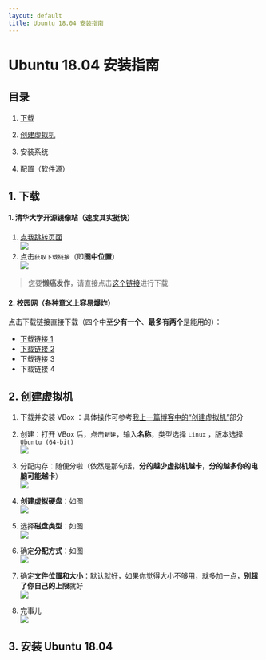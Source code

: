 ```yaml
---
layout: default
title: Ubuntu 18.04 安装指南
---
```

# Ubuntu 18.04 安装指南

## 目录

1. <a href="#dw">下载</a>

2. <a href="#creat">创建虚拟机</a>

3. 安装系统

4. 配置（软件源）

## <a name="dw"></a>1. 下载

#### 1. 清华大学开源镜像站（速度其实挺快）

1. <a href="https://mirrors.tuna.tsinghua.edu.cn/#" target="_blank">点我跳转页面</a>   
![](images/003/tuna.png)  
2. 点击`获取下载链接`（即**图中位置**）  
![](images/003/dwfromtuna.png)

> 您要**懒癌发作**，请直接点击<a href="https://mirrors.tuna.tsinghua.edu.cn/ubuntu-releases/bionic/ubuntu-18.04.1-desktop-amd64.iso">这个链接</a>进行下载

#### 2. 校园网（各种意义上容易爆炸）

点击下载链接直接下载（四个中至**少有一个**、**最多有两个**是能用的）：  
* <a href="http://172.18.40.92/ubuntu-18.04.1-desktop-amd64.iso">下载链接 1</a >
* <a href="http://172.18.40.92:8080/ubuntu-18.04.1-desktop-amd64.iso">下载链接 2</a>
* 下载链接 3
* 下载链接 4

## <a name="creat"></a>2. 创建虚拟机

1. 下载并安装 VBox ：具体操作可参考<a href="https://fffengmjl.github.io/blog/002(forlab07#1">我上一篇博客中的“创建虚拟机”</a>部分

2. 创建：打开 VBox 后，点击`新建`，输入**名称**，类型选择 `Linux` ，版本选择 `Ubuntu (64-bit)`  
![](images/004/creat.png)

3. 分配内存：随便分啦（依然是那句话，**分的越少虚拟机越卡，分的越多你的电脑可能越卡**）  
![](images/004/memory.png)

4. **创建虚拟硬盘**：如图  
![](images/004/creatdisk.png)

5. 选择**磁盘类型**：如图  
![](images/004/choosedisk.png)

5. 确定**分配方式**：如图  
![](images/004/asignmemory.png)

6. 确定**文件位置和大小**：默认就好，如果你觉得大小不够用，就多加一点，**别超了你自己的上限**就好  
![](images/004/confirmplace.png)

7. 完事儿  
![](images/004/finishcreat.png)

## 3. 安装 Ubuntu 18.04